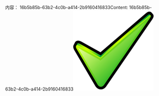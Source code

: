 <span data-ttu-id="7283d-101">内容： 16b5b85b-63b2-4c0b-a414-2b9160416833</span><span class="sxs-lookup"><span data-stu-id="7283d-101">Content: 16b5b85b-63b2-4c0b-a414-2b9160416833</span></span>![图像](432d7d1a-af3c-4445-8c4e-0ef6ad9be714.png)
